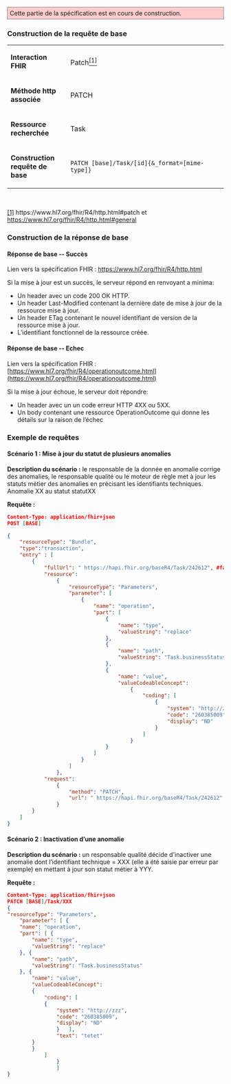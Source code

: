 <!-- ## Mise à jour d’anomalie -->

<p style="background-color: #ffcccc; border:1px solid grey; padding: 5px; max-width: 790px;">
Cette partie de la spécification est en cours de construction.
</p>

### Construction de la requête de base

<table>
<tbody>
<tr>
<td width="141">
<p><strong>Interaction FHIR</strong></p>
</td>
<td width="538">
<p>Patch<a href="#_ftn1" name="_ftnref1"><sup>[1]</sup></a></p>
</td>
</tr>
<tr>
<td width="141">
<p><strong>M&eacute;thode http associ&eacute;e</strong></p>
</td>
<td width="538">
<p>PATCH</p>
</td>
</tr>
<tr>
<td width="141">
<p><strong>Ressource recherch&eacute;e</strong></p>
</td>
<td width="538">
<p>Task</p>
</td>
</tr>
<tr>
<td width="141">
<p><strong>Construction requ&ecirc;te de base</strong></p>
</td>
<td width="538">
<p><code>PATCH [base]/Task/[id]{&amp;_format=[mime-type]}</code></p>
</td>
</tr>
</tbody>
</table>
<p>&nbsp;</p>
<p><a href="#_ftnref1" name="_ftn1">[1]</a> https://www.hl7.org/fhir/R4/http.html#patch et <a href="https://www.hl7.org/fhir/R4/http.html#general">https://www.hl7.org/fhir/R4/http.html#general</a></p>

### Construction de la réponse de base

#### Réponse de base -- Succès

Lien vers la spécification FHIR : <https://www.hl7.org/fhir/R4/http.html>

Si la mise à jour est un succès, le serveur répond en renvoyant a minima:
-	Un header avec un code 200 OK HTTP.
-	Un header Last-Modified contenant la dernière date de mise à jour de la ressource mise à jour.
-	Un header ETag contenant le nouvel identifiant de version de la ressource mise à jour.
-	L’identifiant fonctionnel de la ressource créée.

#### Réponse de base -- Echec

Lien vers la spécification FHIR :
[https://www.hl7.org/fhir/R4/operationoutcome.html](https://www.hl7.org/fhir/R4/operationoutcome.html)

Si la mise à jour échoue, le serveur doit répondre:
-	Un header avec un un code erreur HTTP 4XX ou 5XX.
-	Un body contenant une ressource OperationOutcome  qui donne les détails sur la raison de l’échec

### Exemple de requêtes

#### Scénario 1 : Mise à jour du statut de plusieurs anomalies

**Description du scénario :** le responsable de la donnée en anomalie corrige des anomalies, le responsable qualité ou le moteur de règle met à jour les statuts métier des anomalies en précisant les identifiants techniques.
Anomalie XX au statut statutXX


**Requête :**

```json
Content-Type: application/fhir+json
POST [BASE]

{
    "resourceType": "Bundle",
    "type":"transaction",
    "entry" : [
	    {	
	        "fullUrl": " https://hapi.fhir.org/baseR4/Task/242612", #facultatif
	        "resource": 
                {
			        "resourceType": "Parameters",
			        "parameter": [ 
                        {
				            "name": "operation",
				            "part": [ 
                                {
                                    "name": "type",
                                    "valueString": "replace"
                                }, 
                                {
                                    "name": "path",
                                    "valueString": "Task.businessStatus"
                                },
                                {
                                    "name": "value",
                                    "valueCodeableConcept": 
                                        {
                                            "coding": [
                                                {
                                                    "system": "http://zzz",
                                                    "code": "260385009",
                                                    "display": "ND"
                                                }
                                            ]
                                        }
                                }
						    ]
				        }		
					]
			    },
            "request": 
                {
                    "method": "PATCH",
                    "url": " https://hapi.fhir.org/baseR4/Task/242612"
                }
		}				
	]
}

```

#### Scénario 2 : Inactivation d’une anomalie

**Description du scénario :** un responsable qualité décide d'inactiver une anomalie dont l’identifiant technique = XXX (elle a été saisie par erreur par exemple) en mettant à jour son statut métier à YYY.

**Requête :**

```json
Content-Type: application/fhir+json
PATCH [BASE]/Task/XXX
{
"resourceType": "Parameters",
	"parameter": [ {
	"name": "operation",
	"part": [ {
		"name": "type",
		"valueString": "replace"
	}, {
		"name": "path",
		"valueString": "Task.businessStatus"
	}, {
		"name": "value",
		"valueCodeableConcept": 
		{
			"coding": [
			{
				"system": "http://zzz",
				"code": "260385009",
				"display": "ND"
				}	],
				"text": "tetet"
		}
		}
			]
				}
				]
}

```